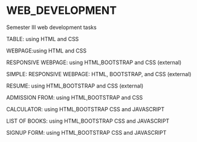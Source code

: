 # WEB_DEVELOPMENT
Semester III web development tasks

TABLE: using HTML and CSS

WEBPAGE:using HTML and CSS 

RESPONSIVE WEBPAGE: using HTML,BOOTSTRAP and CSS (external)

SIMPLE: RESPONSIVE WEBPAGE: HTML, BOOTSTRAP, and CSS (external) 

RESUME: using HTML,BOOTSTRAP and CSS (external)

ADMISSION FROM: using HTML,BOOTSTRAP and CSS

CALCULATOR: using HTML,BOOTSTRAP CSS and JAVASCRIPT

LIST OF BOOKS: using HTML,BOOTSTRAP CSS and JAVASCRIPT

SIGNUP FORM: using HTML,BOOTSTRAP CSS and JAVASCRIPT
